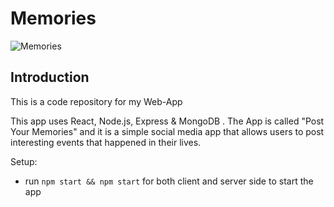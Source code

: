 # Memories

![Memories]()

## Introduction
This is a code repository for my Web-App

This app uses React, Node.js, Express & MongoDB . The App is called "Post Your Memories" and it is a simple social media app that allows users to post interesting events that happened in their lives.



Setup:
- run ```npm start && npm start``` for both client and server side to start the app
